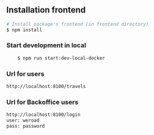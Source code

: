 ## Installation frontend
```bash
# Install package's frontend (in frontend directory)
$ npm install
```

### Start development in local
```bash
    $ npm run start:dev-local-docker
```

### Url for users
```bash
http://localhost:8100/travels
```

### Url for Backoffice users
```bash
http://localhost:8100/login
user: weroad
pass: password
```